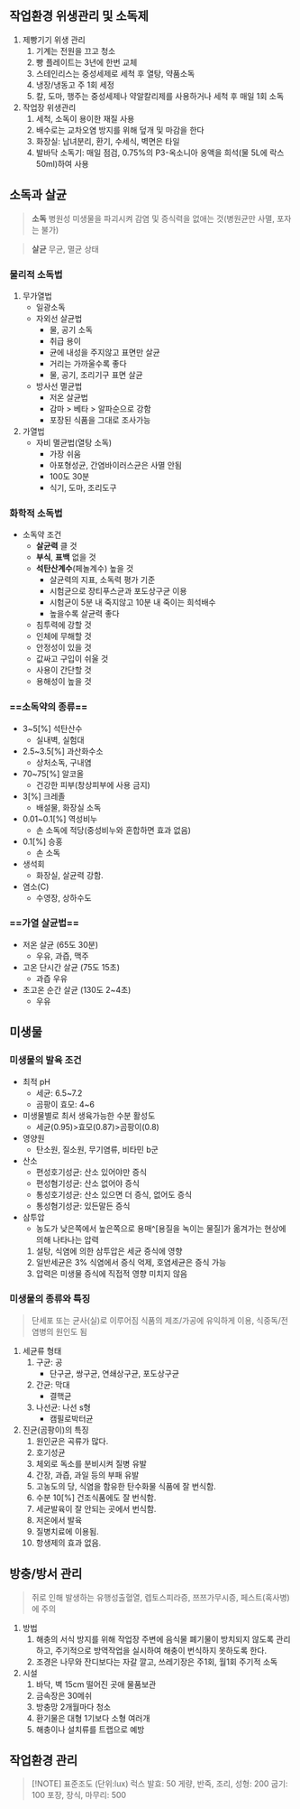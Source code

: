 ## 작업환경 위생관리 및 소독제
1. 제빵기기 위생 관리
	1. 기계는 전원을 끄고 청소
	2. 빵 플레이트는 3년에 한번 교체
	3. 스테인리스는 중성세제로 세척 후 열탕, 약품소독
	4. 냉장/냉동고 주 1회 세정
	5. 칼, 도마, 행주는 중성세제나 약알칼리제를 사용하거나 세척 후 매일 1회 소독
2. 작업장 위생관리
	1. 세척, 소독이 용이한 재질 사용
	2. 배수로는 교차오염 방지를 위해 덮개 및 마감을 한다
	3. 화장실: 남녀분리, 환기, 수세식, 벽면은 타일
	4. 발바닥 소독기: 매일 점검, 0.75%의 P3-옥소니아 옹액을 희석(물 5L에 락스 50ml)하여 사용
## 소독과 살균
> **소독** 
> 병원성 미생물을 파괴시켜 감염 및 증식력을 없애는 것(병원균만 사멸, 포자는 불가)

> **살균**
 > 무균, 멸균 상태

### 물리적 소독법
1. 무가열법
	- 일광소독
	- 자외선 살균법
		- 물, 공기 소독
		- 취급 용이
		- 균에 내성을 주지않고 표면만 살균
		- 거리는 가까울수록 좋다
		- 물, 공기, 조리기구 표면 살균
	- 방사선 멸균법
		- 저온 살균법
		- 감마 > 베타 > 알파순으로 강함
		- 포장된 식품을 그대로 조사가능
2. 가열법
	- 자비 멸균법(열탕 소독)
		- 가장 쉬움
		- 아포형성균, 간염바이러스균은 사멸 안됨
		- 100도 30분
		- 식기, 도마, 조리도구
### 화학적 소독법
- 소독약 조건
	- **살균력** 클 것
	- **부식**, **표백** 없을 것
	- **석탄산계수**(페놀계수) 높을 것
		- 살균력의 지표, 소독력 평가 기준
		- 시험균으로 장티푸스균과 포도상구균 이용
		- 시험균이 5분 내 죽지않고 10분 내 죽이는 희석배수
		- 높을수록 살균력 좋다
	- 침투력에 강할 것
	- 인체에 무해할 것
	- 안정성이 있을 것
	- 값싸고 구입이 쉬울 것
	- 사용이 간단할 것
	- 용해성이 높을 것
### ==소독약의 종류==
- 3~5[%] 석탄산수
	- 실내벽, 실험대
- 2.5~3.5[%] 과산화수소
	- 상처소독, 구내염
- 70~75[%] 알코올
	- 건강한 피부(창상피부에 사용 금지)
- 3[%] 크레졸
	- 배설물, 화장실 소독
- 0.01~0.1[%] 역성비누
	- 손 소독에 적당(중성비누와 혼합하면 효과 없음)
- 0.1[%] 승홍
	- 손 소독
- 생석회
	- 화장실, 살균력 강함.
- 염소(C)
	- 수영장, 상하수도
### ==가열 살균법==
- 저온 살균 (65도 30분)
	- 우유, 과즙, 맥주
- 고온 단시간 살균 (75도 15초)
	- 과즙 우유
- 초고온 순간 살균 (130도 2~4초)
	- 우유
## 미생물
### 미생물의 발육 조건
- 최적 pH
	- 세균: 6.5~7.2
	- 곰팡이 효모: 4~6
- 미생물별로 최서 생육가능한 수분 활성도
	- 세균(0.95)>효모(0.87)>곰팡이(0.8)
- 영양원
	- 탄소원, 질소원, 무기염류, 비타민 b군
- 산소
	- 편성호기성균: 산소 있어야만 증식
	- 편성혐기성균: 산소 없어야 증식
	- 통성호기성균: 산소 있으면 더 증식, 없어도 증식
	- 통성혐기성균: 있든말든 증식
- 삼투압
	- 농도가 낮은쪽에서 높은쪽으로 용매^[용질을 녹이는 물질]가 옮겨가는 현상에 의해 나타나는 압력
	1. 설탕, 식염에 의한 삼투압은 세균 증식에 영향
	2. 일반세균은 3% 식염에서 증식 억제, 호염세균은 증식 가능
	3. 압력은 미생물 증식에 직접적 영향 미치지 않음
### 미생물의 종류와 특징
> 단세포 또는 균사(실)로 이루어짐
> 식품의 제조/가공에 유익하게 이용, 식중독/전염병의 원인도 됨

1. 세균류 형태
	1. 구균: 공
		- 단구균, 쌍구균, 연쇄상구균, 포도상구균
	2. 간균: 막대
		- 결핵균
	3. 나선균: 나선 s형
		- 캠필로박터균
2. 진균(곰팡이)의 특징
	1. 원인균은 곡류가 많다.
	2. 호기성균
	3. 체외로 독소를 분비시켜 질병 유발
	4. 간장, 과즙, 과일 등의 부패 유발
	5. 고농도의 당, 식염을 함유한 탄수화물 식품에 잘 번식함.
	6. 수분 10[%] 건조식품에도 잘 번식함.
	7. 세균발육이 잘 안되는 곳에서 번식함.
	8. 저온에서 발육
	9. 질병치료에 이용됨.
	10. 항생제의 효과 없음.
## 방충/방서 관리
> 쥐로 인해 발생하는 유행성출혈열, 렙토스피라증, 쯔쯔가무시증, 페스트(혹사병)에 주의

1. 방법
	1. 해충의 서식 방지를 위해 작업장 주변에 음식물 폐기물이 방치되지 않도록 관리하고, 주기적으로 방역작업을 실시하여 해충이 번식하지 못하도록 한다.
	2. 조경은 나무와 잔디보다는 자갈 깔고, 쓰레기장은 주1회, 월1회 주기적 소독
2. 시설
	1. 바닥, 벽 15cm 떨어진 곳애 물품보관
	2. 금속장은 30메쉬
	3. 방충망 2개월마다 청소
	4. 환기물은 대형 1기보다 소형 여러개
	5. 해충이나 설치류를 트랩으로 예방
## 작업환경 관리

> [!NOTE] 표준조도 (단위:lux) 럭스
> 발효: 50
> 게량, 반죽, 조리, 성형: 200
> 굽기: 100
> 포장, 장식, 마무리: 500

